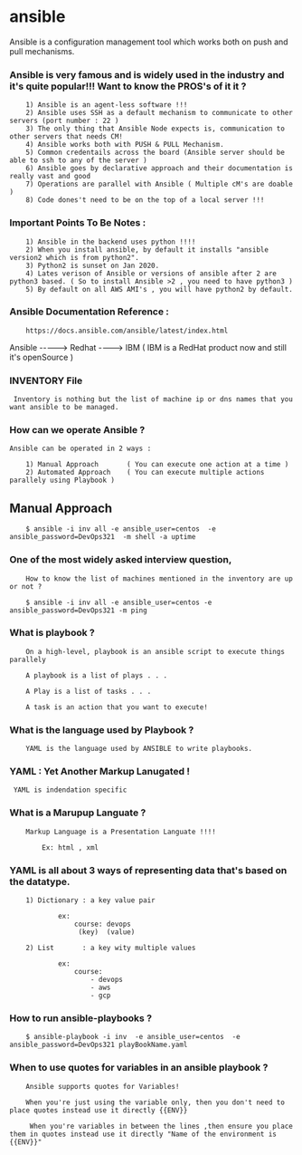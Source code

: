 # ansible

Ansible is a configuration management tool which works both on push and pull mechanisms.

### Ansible is very famous and is widely used in the industry and it's quite popular!!! Want to know the PROS's of it it ?

```
    1) Ansible is an agent-less software !!!
    2) Ansible uses SSH as a default mechanism to communicate to other servers (port number : 22 )
    3) The only thing that Ansible Node expects is, communication to other servers that needs CM!
    4) Ansible works both with PUSH & PULL Mechanism. 
    5) Common credentails across the board (Ansible server should be able to ssh to any of the server )
    6) Ansible goes by declarative approach and their documentation is really vast and good
    7) Operations are parallel with Ansible ( Multiple cM's are doable )
    8) Code dones't need to be on the top of a local server !!!

```

### Important Points To Be Notes :

```
    1) Ansible in the backend uses python !!!!
    2) When you install ansible, by default it installs "ansible version2 which is from python2".
    3) Python2 is sunset on Jan 2020.
    4) Lates verison of Ansible or versions of ansible after 2 are python3 based. ( So to install Ansible >2 , you need to have python3 )
    5) By default on all AWS AMI's , you will have python2 by default.

```

### Ansible Documentation Reference : 

```
    https://docs.ansible.com/ansible/latest/index.html
```

Ansible -----> Redhat ----> IBM   ( IBM is a RedHat product now and still it's openSource )


### INVENTORY File

```
 Inventory is nothing but the list of machine ip or dns names that you want ansible to be managed.
```

### How can we operate Ansible  ?

```
Ansible can be operated in 2 ways :
    
    1) Manual Approach       ( You can execute one action at a time )
    2) Automated Approach    ( You can execute multiple actions parallely using Playbook )

```

## Manual Approach

```
    $ ansible -i inv all -e ansible_user=centos  -e ansible_password=DevOps321  -m shell -a uptime

```

### One of the most widely asked interview question,

```
    How to know the list of machines mentioned in the inventory are up or not ?

    $ ansible -i inv all -e ansible_user=centos -e ansible_password=DevOps321 -m ping
```


### What is playbook ?

```
    On a high-level, playbook is an ansible script to execute things parallely 

    A playbook is a list of plays . . . 
    
    A Play is a list of tasks . . . 

    A task is an action that you want to execute!
```

### What is the language used by Playbook ?

```
    YAML is the language used by ANSIBLE to write playbooks.
```

### YAML : Yet Another Markup Lanugated !

```
 YAML is indendation specific
```

### What is a Marupup Languate ? 

```
    Markup Language is a Presentation Languate !!!!

        Ex: html , xml 
```


### YAML is all about 3 ways of representing data that's based on the datatype.

```
    1) Dictionary : a key value pair 
    
            ex: 
                course: devops
                 (key)  (value)

    2) List       : a key wity multiple values

            ex: 
                course: 
                    - devops
                    - aws
                    - gcp
```


### How to run ansible-playbooks ?

```
    $ ansible-playbook -i inv  -e ansible_user=centos  -e ansible_password=DevOps321 playBookName.yaml
```


### When to use quotes for variables in an ansible playbook ?

```
    Ansible supports quotes for Variables!

    When you're just using the variable only, then you don't need to place quotes instead use it directly {{ENV}}

     When you're variables in between the lines ,then ensure you place them in quotes instead use it directly "Name of the environment is {{ENV}}" 


```
